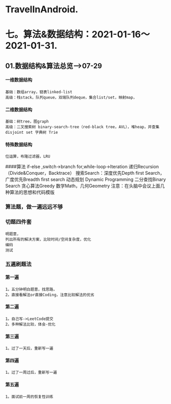 # TravelInAndroid. 
# 七。算法&数据结构：2021-01-16～2021-01-31.
## 01.数据结构&算法总览-->07-29
#### 一维数据结构
    基础：数组array，链表linked-list
    高级：栈stack，队列queue，双端队列deque，集合list/set，映射map，
#### 二维数据结构
    基础：树tree，图graph
    高级：二叉搜索树 binary-search-tree（red-black tree，AVL），堆heap，并查集 disjoint set 字典树 Trie
#### 特殊数据结构
    位运算，布隆过滤器，LRU
####算法
    if-else ,switch->branch
    for,while-loop->Iteration
    递归Recursion（Divide&Conquer，Backtrace）
    搜索Search：深度优先Depth first Search，广度优先Breadth first search
    动态规划 Dynamic Programming
    二分查找Binary Search
    贪心算法Greedy
    数学Math，几何Geometry
    注意：在头脑中会议上面几种算法的思想和代码模版
### 算法题，做一遍远远不够
### 切题四件套
    明题意，
    列出所有的解决方案，比较时间/空间复杂度，优化
    编码
    测试
### 五遍刷题法
####    第一遍
    1。五分钟明白题意，找思路，
    2。直接看解法or直接Coding，注意比较解法的优劣
####    第二遍
    1。自己写->LeetCode提交
    2。多种解法比较，体会-优化
####    第三遍
    1。过了一天后，重新写一遍
####    第四遍
    1。过了一周过后，重新写一遍
####    第五遍
    1。面试前一周的恢复性训练



